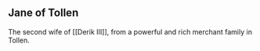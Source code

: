## Jane of Tollen

The second wife of [[Derik III]], from a powerful and rich merchant family in Tollen.
